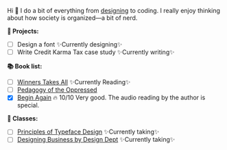 Hi 👋 
I do a bit of everything from [designing](http://www.dribbble.com/nabil) to coding. I really enjoy thinking about how society is organized—a bit of nerd.

**🚀 Projects:**
- [ ] Design a font ✨Currently designing✨
- [ ] Write Credit Karma Tax case study ✨Currently writing✨

**📚 Book list:**
- [ ] [Winners Takes All](https://www.penguinrandomhouse.com/books/539747/winners-take-all-by-anand-giridharadas/) ✨Currently Reading✨
- [ ] [Pedagogy of the Oppressed](https://www.bloomsbury.com/us/pedagogy-of-the-oppressed-9780826412768/)
- [x] [Begin Again](https://www.penguinrandomhouse.com/books/575725/begin-again-by-eddie-s-glaude-jr/) 🔥 10/10 Very good. The audio reading by the author is special.

**🍎 Classes:**
- [ ] [Principles of Typeface Design](http://coopertype.org/event/principles_of_typeface_design_sp21a) ✨Currently taking✨
- [ ] [Designing Business by Design Dept](https://www.designdept.co/workshops/2021/biz-03) ✨Currently taking✨

<!--
**nabilkaz/nabilkaz** is a ✨ _special_ ✨ repository because its `README.md` (this file) appears on your GitHub profile.

Here are some ideas to get you started:

- 🔭 I’m currently working on ...
- 🌱 I’m currently learning ...
- 👯 I’m looking to collaborate on ...
- 🤔 I’m looking for help with ...
- 💬 Ask me about ...
- 📫 How to reach me: ...
- 😄 Pronouns: ...
- ⚡ Fun fact: ...
-->
